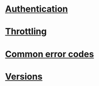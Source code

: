 # [Authentication](authentication.md)
# [Throttling](throttling.md)
# [Common error codes](common-error-codes.md)
# [Versions](versions.md)
